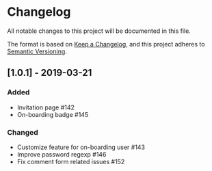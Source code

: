 # Changelog
All notable changes to this project will be documented in this file.

The format is based on [Keep a Changelog](https://keepachangelog.com/en/1.0.0/),
and this project adheres to [Semantic Versioning](https://semver.org/spec/v2.0.0.html).

## [1.0.1] - 2019-03-21
### Added
* Invitation page #142
* On-boarding badge #145

### Changed
* Customize feature for on-boarding user #143
* Improve password regexp #146
* Fix comment form related issues #152
